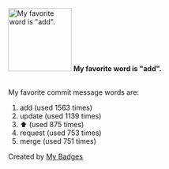 <img src="https://my-badges.github.io/my-badges/favorite-word.png" alt="My favorite word is &quot;add&quot;." title="My favorite word is &quot;add&quot;." width="128">
<strong>My favorite word is &quot;add&quot;.</strong>
<br><br>

My favorite commit message words are:

1. add (used 1563 times)
2. update (used 1139 times)
3. :arrow_up: (used 875 times)
4. request (used 753 times)
5. merge (used 751 times)


Created by <a href="https://github.com/my-badges/my-badges">My Badges</a>